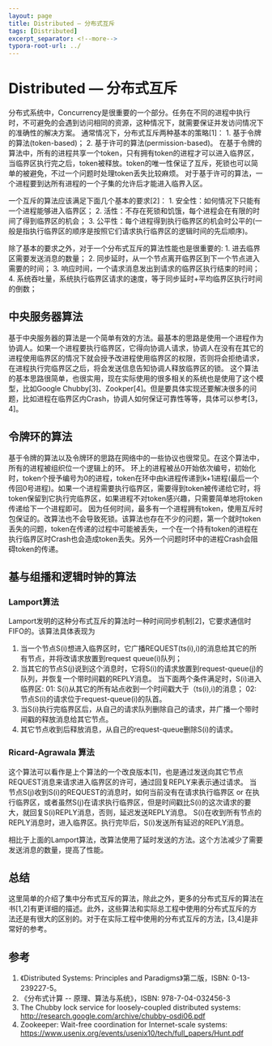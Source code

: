 ```yaml
---
layout: page
title: Distributed — 分布式互斥
tags: [Distributed]
excerpt_separator: <!--more-->
typora-root-url: ../
---
```




# Distributed — 分布式互斥

  分布式系统中，Concurrency是很重要的一个部分。任务在不同的进程中执行时，不可避免的会遇到访问相同的资源，这种情况下，就需要保证并发访问情况下的准确性的解决方案。
  通常情况下，分布式互斥两种基本的策略[1]：
    1. 基于令牌的算法(token-based)；
    2. 基于许可的算法(permission-based)。
        在基于令牌的算法中，所有的进程共享一个token，只有拥有token的进程才可以进入临界区，当临界区执行完之后，token被释放。token的唯一性保证了互斥，死锁也可以简单的被避免，不过一个问题时处理token丢失比较麻烦。
           对于基于许可的算法，一个进程要到达所有进程的一个子集的允许后才能进入临界入区。

  一个互斥的算法应该满足下面几个基本的要求[2]：
    1. 安全性：如何情况下只能有一个进程能够进入临界区；
    2. 活性：不存在死锁和饥饿，每个进程会在有限的时间了得到临界区的机会；
    3. 公平性：每个进程得到执行临界区的机会时公平的(一般是指执行临界区的顺序是按照它们请求执行临界区的逻辑时间的先后顺序)。


  除了基本的要求之外，对于一个分布式互斥的算法性能也是很重要的:
    1. 进去临界区需要发送消息的数量；
    2. 同步延时，从一个节点离开临界区到下一个节点进入需要的时间；
    3. 响应时间，一个请求消息发出到请求的临界区执行结束的时间；
    4. 系统吞吐量，系统执行临界区请求的速度，等于同步延时+平均临界区执行时间的倒数；



## 中央服务器算法

  基于中央服务器的算法是一个简单有效的方法。最基本的思路是使用一个进程作为协调人。如果一个进程要执行临界区，它得向协调人请求，协调人在没有在其它的进程使用临界区的情况下就会授予改进程使用临界区的权限，否则将会拒绝请求，在进程执行完临界区之后，将会发送信息告知协调人释放临界区的锁。
  这个算法的基本思路很简单，也很实用，现在实际使用的很多相关的系统也是使用了这个模型，比如Google Chubby[3]、Zookper[4]。但是要具体实现还要解决很多的问题，比如进程在临界区内Crash，协调人如何保证可靠性等等，具体可以参考[3，4]。



## 令牌环的算法

  基于令牌的算法以及令牌环的思路在网络中的一些协议也很常见。在这个算法中，所有的进程被组织位一个逻辑上的环。
  环上的进程被丛0开始依次编号，初始化时，token个授予编号为0的进程，token在环中由k进程传递到k+1进程(最后一个传回0号进程)。如果一个进程需要执行临界区，需要得到token被传递给它时，将token保留到它执行完临界区，如果进程不对token感兴趣，只需要简单地将token传递给下一个进程即可。
  因为任何时间，最多有一个进程拥有token，使用互斥时包保证的。改算法也不会导致死锁。该算法也存在不少的问题，第一个就时token丢失的问题，token在传递的过程中可能被丢失，一个在一个持有token的进程在执行临界区时Crash也会造成token丢失。另外一个问题时环中的进程Crash会阻碍token的传递。



## 基与组播和逻辑时钟的算法

### Lamport算法
 Lamport发明的这种分布式互斥的算法时一种时间同步机制[2]，它要求通信时FIFO的。该算法具体表现为
  1. 当一个节点S(i)想进入临界区时，它广播REQUEST(ts(i),i)的消息给其它的所有节点，并将改请求放置到request queue(i)队列；
  2. 当其它的节点S(j)说到这个消息时，它将S(i)的请求放置到request-queue(j)的队列，并恢复一个带时间戳的REPLY消息。
      当下面两个条件满足时，S(i)进入临界区:
        01: S(i)从其它的所有站点收到一个时间戳大于（ts(i),i)的消息；
        02: 节点S(i)的请求位于request-queue(i)的队首。
  3. 当S(i)执行完临界区后，从自己的请求队列删除自己的请求，并广播一个带时间戳的释放消息给其它节点。
  4. 其它节点收到后释放消息，从自己的request-queue删除S(i)的请求。


### Ricard-Agrawala 算法
  这个算法可以看作是上个算法的一个改良版本[1]，也是通过发送向其它节点REQUEST消息来请求进入临界区的许可，通过回复REPLY来表示通过请求。
  当节点S(j)收到S(i)的REQUEST的消息时，如何当前没有在请求执行临界区 or 在执行临界区，或者虽然S(j)在请求执行临界区，但是时间戳比S(i)的这次请求的要大，就回复S(i)REPLY消息，否则，延迟发送REPLY消息。
  S(i)在收到所有节点的REPLY消息时，进入临界区。执行完毕后，S(i)发送所有延迟的REPLY消息。

  相比于上面的Lamport算法，改算法使用了延时发送的方法。这个方法减少了需要发送消息的数量，提高了性能。



## 总结

  这里简单的介绍了集中分布式互斥的算法，除此之外，更多的分布式互斥的算法在书[1,2]有更详细的描述。此外，这些算法和实际总工程中使用的分布式互斥的方法还是有很大的区别的。对于在实际工程中使用的分布式互斥的方法，[3,4]是非常好的参考。



## 参考

1. 《Distributed Systems: Principles and Paradigms》第二版，ISBN: 0-13-239227-5。
2. 《分布式计算 -- 原理、算法与系统》，ISBN: 978-7-04-032456-3
3. The Chubby lock service for loosely-coupled distributed systems: http://research.google.com/archive/chubby-osdi06.pdf 
4. Zookeeper: Wait-free coordination for Internet-scale systems: https://www.usenix.org/events/usenix10/tech/full_papers/Hunt.pdf
